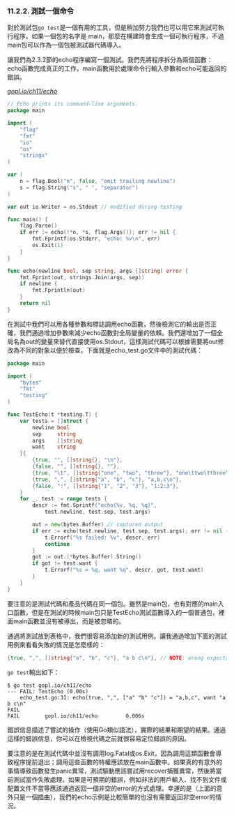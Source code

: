 ### 11.2.2. 測試一個命令

對於測試包`go test`是一個有用的工具，但是稍加努力我們也可以用它來測試可執行程序。如果一個包的名字是 main，那麼在構建時會生成一個可執行程序，不過main包可以作為一個包被測試器代碼導入。

讓我們為2.3.2節的echo程序編寫一個測試。我們先將程序拆分為兩個函數：echo函數完成真正的工作，main函數用於處理命令行輸入參數和echo可能返回的錯誤。

<u><i>gopl.io/ch11/echo</i></u>
```Go
// Echo prints its command-line arguments.
package main

import (
	"flag"
	"fmt"
	"io"
	"os"
	"strings"
)

var (
	n = flag.Bool("n", false, "omit trailing newline")
	s = flag.String("s", " ", "separator")
)

var out io.Writer = os.Stdout // modified during testing

func main() {
	flag.Parse()
	if err := echo(!*n, *s, flag.Args()); err != nil {
		fmt.Fprintf(os.Stderr, "echo: %v\n", err)
		os.Exit(1)
	}
}

func echo(newline bool, sep string, args []string) error {
	fmt.Fprint(out, strings.Join(args, sep))
	if newline {
		fmt.Fprintln(out)
	}
	return nil
}
```

在測試中我們可以用各種參數和標誌調用echo函數，然後檢測它的輸出是否正確，我們通過增加參數來減少echo函數對全局變量的依賴。我們還增加了一個全局名為out的變量來替代直接使用os.Stdout，這樣測試代碼可以根據需要將out修改為不同的對象以便於檢查。下面就是echo_test.go文件中的測試代碼：

```Go
package main

import (
	"bytes"
	"fmt"
	"testing"
)

func TestEcho(t *testing.T) {
	var tests = []struct {
		newline bool
		sep     string
		args    []string
		want    string
	}{
		{true, "", []string{}, "\n"},
		{false, "", []string{}, ""},
		{true, "\t", []string{"one", "two", "three"}, "one\ttwo\tthree\n"},
		{true, ",", []string{"a", "b", "c"}, "a,b,c\n"},
		{false, ":", []string{"1", "2", "3"}, "1:2:3"},
	}
	for _, test := range tests {
		descr := fmt.Sprintf("echo(%v, %q, %q)",
			test.newline, test.sep, test.args)

		out = new(bytes.Buffer) // captured output
		if err := echo(test.newline, test.sep, test.args); err != nil {
			t.Errorf("%s failed: %v", descr, err)
			continue
		}
		got := out.(*bytes.Buffer).String()
		if got != test.want {
			t.Errorf("%s = %q, want %q", descr, got, test.want)
		}
	}
}
```

要注意的是測試代碼和產品代碼在同一個包。雖然是main包，也有對應的main入口函數，但是在測試的時候main包只是TestEcho測試函數導入的一個普通包，裡面main函數並沒有被導出，而是被忽略的。

通過將測試放到表格中，我們很容易添加新的測試用例。讓我通過增加下面的測試用例來看看失敗的情況是怎麼樣的：

```Go
{true, ",", []string{"a", "b", "c"}, "a b c\n"}, // NOTE: wrong expectation!
```

`go test`輸出如下：

```
$ go test gopl.io/ch11/echo
--- FAIL: TestEcho (0.00s)
    echo_test.go:31: echo(true, ",", ["a" "b" "c"]) = "a,b,c", want "a b c\n"
FAIL
FAIL        gopl.io/ch11/echo         0.006s
```

錯誤信息描述了嘗試的操作（使用Go類似語法），實際的結果和期望的結果。通過這樣的錯誤信息，你可以在檢視代碼之前就很容易定位錯誤的原因。

要注意的是在測試代碼中並沒有調用log.Fatal或os.Exit，因為調用這類函數會導致程序提前退出；調用這些函數的特權應該放在main函數中。如果真的有意外的事情導致函數發生panic異常，測試驅動應該嘗試用recover捕獲異常，然後將當前測試當作失敗處理。如果是可預期的錯誤，例如非法的用戶輸入、找不到文件或配置文件不當等應該通過返回一個非空的error的方式處理。幸運的是（上面的意外只是一個插曲），我們的echo示例是比較簡單的也沒有需要返回非空error的情況。
